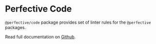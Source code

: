# Perfective Code

`@perfective/code` package provides set of linter rules for the `@perfective` packages.

Read full documentation on [Github](https://github.com/perfective/js/blob/master/packages/code/README.adoc).

